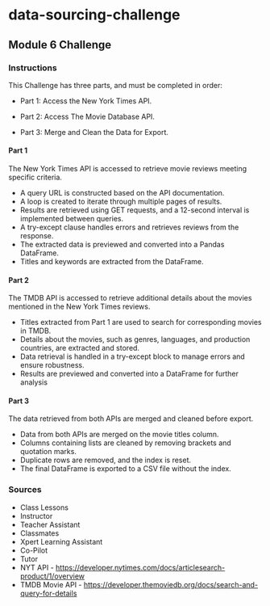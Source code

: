 # data-sourcing-challenge

## Module 6 Challenge

### Instructions

This Challenge has three parts, and must be completed in order:

- Part 1: Access the New York Times API.

- Part 2: Access The Movie Database API.

- Part 3: Merge and Clean the Data for Export.

#### Part 1

The New York Times API is accessed to retrieve movie reviews meeting specific criteria.

- A query URL is constructed based on the API documentation.
- A loop is created to iterate through multiple pages of results.
- Results are retrieved using GET requests, and a 12-second interval is implemented between queries.
- A try-except clause handles errors and retrieves reviews from the response.
- The extracted data is previewed and converted into a Pandas DataFrame.
- Titles and keywords are extracted from the DataFrame.

#### Part 2

The TMDB API is accessed to retrieve additional details about the movies mentioned in the New York Times reviews.

- Titles extracted from Part 1 are used to search for corresponding movies in TMDB.
- Details about the movies, such as genres, languages, and production countries, are extracted and stored.
- Data retrieval is handled in a try-except block to manage errors and ensure robustness.
- Results are previewed and converted into a DataFrame for further analysis

#### Part 3

The data retrieved from both APIs are merged and cleaned before export.

- Data from both APIs are merged on the movie titles column.
- Columns containing lists are cleaned by removing brackets and quotation marks.
- Duplicate rows are removed, and the index is reset.
- The final DataFrame is exported to a CSV file without the index.

### Sources

- Class Lessons
- Instructor
- Teacher Assistant
- Classmates
- Xpert Learning Assistant
- Co-Pilot
- Tutor
- NYT API - https://developer.nytimes.com/docs/articlesearch-product/1/overview
- TMDB Movie API - https://developer.themoviedb.org/docs/search-and-query-for-details
